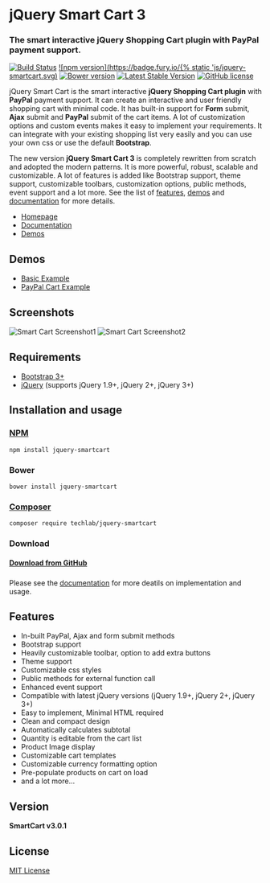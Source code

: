 # jQuery Smart Cart 3
### The smart interactive jQuery Shopping Cart plugin with PayPal payment support.

[![Build Status](https://travis-ci.org/techlab/SmartCart.svg?branch=master)](https://travis-ci.org/techlab/SmartCart)
[![npm version](https://badge.fury.io/{% static 'js/jquery-smartcart.svg)](https://badge.fury.io/js/jquery-smartcart)
[![Bower version](https://badge.fury.io/bo/jquery-smartcart.svg)](https://badge.fury.io/bo/jquery-smartcart)
[![Latest Stable Version](https://poser.pugx.org/techlab/jquery-smartcart/v/stable)](https://packagist.org/packages/techlab/jquery-smartcart)
[![GitHub license](https://img.shields.io/badge/license-MIT-blue.svg)](https://github.com/techlab/SmartCart/blob/master/LICENSE)


jQuery Smart Cart is the smart interactive **jQuery Shopping Cart plugin** with **PayPal** payment support. It can create an interactive and user friendly shopping cart with minimal code. It has built-in support for **Form** submit, **Ajax** submit and **PayPal** submit of the cart items. A lot of customization options and custom events makes it easy to implement your requirements. It can integrate with your existing shopping list very easily and you can use your own css or use the default **Bootstrap**.

The new version **jQuery Smart Cart 3** is completely rewritten from scratch and adopted the modern patterns. It is more powerful, robust, scalable and customizable. A lot of features is added like Bootstrap support, theme support, customizable toolbars, customization options, public methods, event support and a lot more.
See the list of [features](http://techlaboratory.net/smartcart#features), [demos](http://techlaboratory.net/smartcart/demo) and [documentation](http://techlaboratory.net/smartcart/documentation) for more details.  

+ [Homepage](http://techlaboratory.net/smartcart)
+ [Documentation](http://techlaboratory.net/smartcart/documentation)
+ [Demos](http://techlaboratory.net/smartcart/demo)

Demos
-----
  + [Basic Example](http://techlaboratory.net/smartcart/demo/basic)
  + [PayPal Cart Example](http://techlaboratory.net/smartcart/demo/paypal)

Screenshots
-----
![Smart Cart Screenshot1](http://techlaboratory.net/assets/media/products/SmartCart3-Normal.png?v1)
![Smart Cart Screenshot2](http://techlaboratory.net/assets/media/products/SmartCart3-PayPal.png?v1)

Requirements
-----
  + [Bootstrap 3+](http://getbootstrap.com/getting-started/#download)
  + [jQuery](http://jquery.com/) (supports jQuery 1.9+, jQuery 2+, jQuery 3+)

Installation and usage 
-----

### [NPM](https://www.npmjs.com/package/jquery-smartcart)
    npm install jquery-smartcart
    
### Bower
    bower install jquery-smartcart
    
### [Composer](https://packagist.org/packages/techlab/jquery-smartcart)
    composer require techlab/jquery-smartcart
    
### Download
#### [Download from GitHub](https://github.com/techlab/SmartCart/archive/master.zip)    
###  
 Please see the [documentation](http://techlaboratory.net/smartcart/documentation) for more deatils on implementation and usage.

Features
-----
  + In-built PayPal, Ajax and form submit methods
  + Bootstrap support
  + Heavily customizable toolbar, option to add extra buttons
  + Theme support
  + Customizable css styles
  + Public methods for external function call
  + Enhanced event support
  + Compatible with latest jQuery versions (jQuery 1.9+, jQuery 2+, jQuery 3+)
  + Easy to implement, Minimal HTML required
  + Clean and compact design
  + Automatically calculates subtotal
  + Quantity is editable from the cart list
  + Product Image display
  + Customizable cart templates
  + Customizable currency formatting option
  + Pre-populate products on cart on load
  + and a lot more...

Version
-----
**SmartCart v3.0.1**

License
----
[MIT License](https://github.com/techlab/SmartCart/blob/master/LICENSE)
